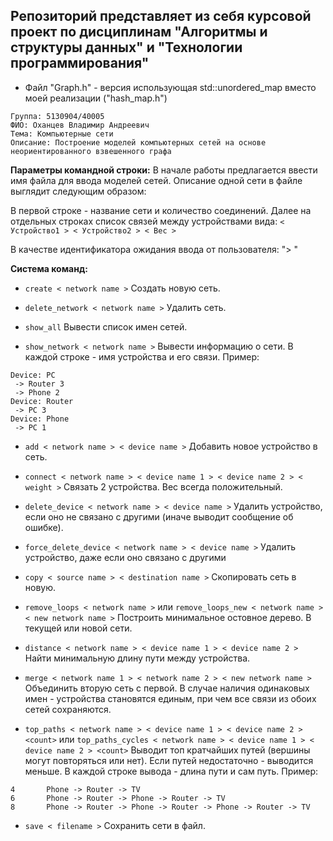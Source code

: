 ## Репозиторий представляет из себя курсовой проект по дисциплинам "Алгоритмы и структуры данных" и "Технологии программирования"
- Файл "Graph.h" - версия использующая std::unordered_map вместо моей реализации ("hash_map.h")
```
Группа: 5130904/40005
ФИО: Оханцев Владимир Андреевич 
Тема: Компьютерные сети
Описание: Построение моделей компьютерных сетей на основе неориентированного взвешенного графа
```

**Параметры командной строки:**
В начале работы предлагается ввести имя файла для ввода моделей сетей.
Описание одной сети в файле выглядит следующим образом:

В первой строке - название сети и количество соединений.
Далее на отдельных строках список связей между устройствами вида:
`< Устройство1 > < Устройство2 > < Вес >`

В качестве идентификатора ожидания ввода от пользователя: "> "

**Система команд:**

- `create < network name >`
  Создать новую сеть.

- `delete_network < network name >`
  Удалить сеть.

- `show_all`
  Вывести список имен сетей.

- `show_network < network name >`
  Вывести информацию о сети. В каждой строке - имя устройства и его связи.
  Пример:
```
Device: PC
 -> Router 3
 -> Phone 2
Device: Router
 -> PC 3
Device: Phone
 -> PC 1
```

- `add < network name > < device name >`
  Добавить новое устройство в сеть.

- `connect < network name > < device name 1 > < device name 2 > < weight >`
  Связать 2 устройства. Вес всегда положительный.

- `delete_device < network name > < device name >`
  Удалить устройство, если оно не связано с другими (иначе выводит сообщение об ошибке).

- `force_delete_device < network name > < device name >`
  Удалить устройство, даже если оно связано с другими

- `copy < source name > < destination name >`
  Скопировать сеть в новую.

- `remove_loops < network name >`
  или
  `remove_loops_new < network name > < new network name >`
  Построить минимальное остовное дерево.
  В текущей или новой сети.

- `distance < network name > < device name 1 > < device name 2 >`
  Найти минимальную длину пути между устройства.

- `merge < network name 1 > < network name 2 > < new network name >`
  Объединить вторую сеть с первой. В случае наличия одинаковых имен - устройства становятся единым, при чем все связи из обоих сетей сохраняются.

- `top_paths < network name > < device name 1 > < device name 2 > <count>`
  или
  `top_paths_cycles < network name > < device name 1 > < device name 2 > <count>`
  Выводит топ кратчайших путей (вершины могут повторяться или нет). Если путей недостаточно - выводится меньше.
  В каждой строке вывода - длина пути и сам путь.
  Пример:
```
4       Phone -> Router -> TV
6       Phone -> Router -> Phone -> Router -> TV
8       Phone -> Router -> Phone -> Router -> Phone -> Router -> TV
```

- `save < filename >`
  Сохранить сети в файл.